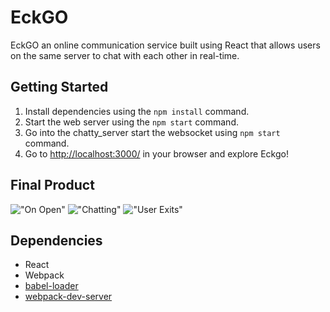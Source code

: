 
# EckGO

EckGO an online communication service built using React that allows users on the same server to chat with each other in real-time.

## Getting Started

1. Install dependencies using the `npm install` command.
2. Start the web server using the `npm start` command.
3. Go into the chatty_server start the websocket using `npm start` command.
4. Go to <http://localhost:3000/> in your browser and explore Eckgo!

## Final Product
!["On Open"](https://github.com/jennypoon/ChattyApp/build/startup.png)
!["Chatting"](https://github.com/jennypoon/ChattyApp/build/chatting.png)
!["User Exits"](https://github.com/jennypoon/ChattyApp/build/exits.png)

## Dependencies
- React
- Webpack
- [babel-loader](https://github.com/babel/babel-loader)
- [webpack-dev-server](https://github.com/webpack/webpack-dev-server)

